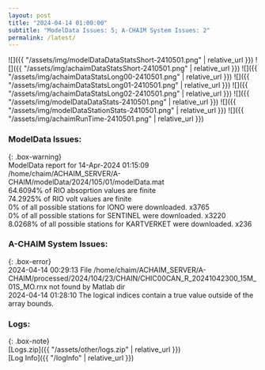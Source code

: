 ```yaml
---
layout: post
title: "2024-04-14 01:00:00"
subtitle: "ModelData Issues: 5; A-CHAIM System Issues: 2"
permalink: /latest/
---
```


![]({{ "/assets/img/modelDataDataStatsShort-2410501.png" | relative_url }})
![]({{ "/assets/img/achaimDataStatsShort-2410501.png" | relative_url }})
![]({{ "/assets/img/achaimDataStatsLong00-2410501.png" | relative_url }})
![]({{ "/assets/img/achaimDataStatsLong01-2410501.png" | relative_url }})
![]({{ "/assets/img/achaimDataStatsLong02-2410501.png" | relative_url }})
![]({{ "/assets/img/modelDataDataStats-2410501.png" | relative_url }})
![]({{ "/assets/img/modelDataStationStats-2410501.png" | relative_url }})
![]({{ "/assets/img/achaimRunTime-2410501.png" | relative_url }})


### ModelData Issues:  
  
{: .box-warning}  
 ModelData report for 14-Apr-2024 01:15:09   
 /home/chaim/ACHAIM_SERVER/A-CHAIM/modelData/2024/105/01/modelData.mat   
 64.6094% of RIO absoprtion values are finite   
 74.2925% of RIO volt values are finite   
 0% of all possible stations for IONO were downloaded. x3765   
 0% of all possible stations for SENTINEL were downloaded. x3220   
 8.0268% of all possible stations for KARTVERKET were downloaded. x236   
  
### A-CHAIM System Issues:  
  
{: .box-error}  
2024-04-14 00:29:13 File /home/chaim/ACHAIM_SERVER/A-CHAIM/processed/2024/104/23/CHAIN/CHIC00CAN_R_20241042300_15M_01S_MO.rnx not found by Matlab dir  
2024-04-14 01:28:10 The logical indices contain a true value outside of the array bounds.  

### Logs:  
  
{: .box-note}  
[Logs.zip]({{ "/assets/other/logs.zip" | relative_url }})  
[Log Info]({{ "/logInfo" | relative_url }})  
